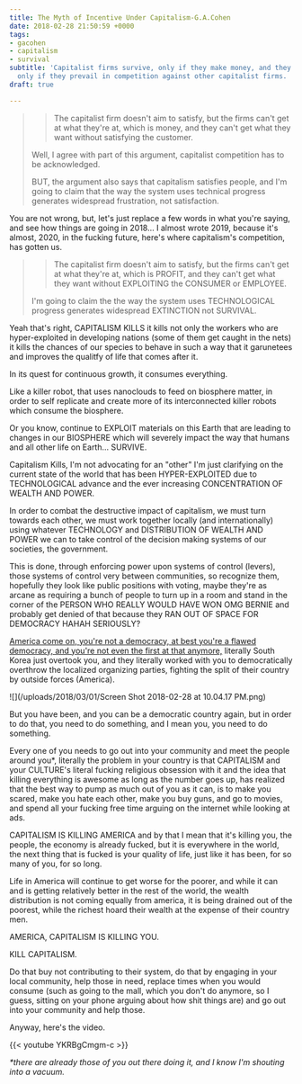 ```yaml
---
title: The Myth of Incentive Under Capitalism-G.A.Cohen
date: 2018-02-28 21:50:59 +0000
tags:
- gacohen
- capitalism
- survival
subtitle: 'Capitalist firms survive, only if they make money, and they make money
  only if they prevail in competition against other capitalist firms. '
draft: true

---
```

> > The capitalist firm doesn't aim to satisfy, but the firms can't get at what they're at, which is money, and they can't get what they want without satisfying the customer.
>
> Well, I agree with part of this argument, capitalist competition has to be acknowledged.
>
> BUT, the argument also says that capitalism satisfies people, and I'm going to claim that the way the system uses technical progress generates widespread frustration, not satisfaction.

You are not wrong, but, let's just replace a few words in what you're saying, and see how things are going in 2018... I almost wrote 2019, because it's almost, 2020, in the fucking future, here's where capitalism's competition, has gotten us.

> > The capitalist firm doesn't aim to satisfy, but the firms can't get at what they're at, which is PROFIT, and they can't get what they want without EXPLOITING the CONSUMER or EMPLOYEE.
>
> I'm going to claim the the way the system uses TECHNOLOGICAL progress generates widespread EXTINCTION not SURVIVAL.

Yeah that's right, CAPITALISM KILLS it kills not only the workers who are hyper-exploited in developing nations (some of them get caught in the nets) it kills the chances of our species to behave in such a way that it garunetees and improves the qualitfy of life that comes after it.

In its quest for continuous growth, it consumes everything.

Like a killer robot, that uses nanoclouds to feed on biosphere matter, in order to self replicate and create more of its interconnected killer robots which consume the biosphere.

Or you know, continue to EXPLOIT materials on this Earth that are leading to changes in our BIOSPHERE which will severely impact the way that humans and all other life on Earth... SURVIVE.

Capitalism Kills, I'm not advocating for an "other" I'm just clarifying on the current state of the world that has been HYPER-EXPLOITED due to TECHNOLOGICAL advance and the ever increasing CONCENTRATION OF WEALTH AND POWER.

In order to combat the destructive impact of capitalism, we must turn towards each other, we must work together locally (and internationally) using whatever TECHNOLOGY and DISTRIBUTION OF WEALTH AND POWER we can to take control of the decision making systems of our societies, the government.

This is done, through enforcing power upon systems of control (levers), those systems of control very between communities, so recognize them, hopefully they look like public positions with voting, maybe they're as arcane as requiring a bunch of people to turn up in a room and stand in the corner of the PERSON WHO REALLY WOULD HAVE WON OMG BERNIE and probably get denied of that because they RAN OUT OF SPACE FOR DEMOCRACY HAHAH SERIOUSLY?

[America come on, you're not a democracy, at best you're a flawed democracy, and you're not even the first at that anymore,](https://en.wikipedia.org/wiki/Democracy_Index#Democracy_Index_by_country_(2017) "America is a Flawed Democracy") literally South Korea just overtook you, and they literally worked with you to democratically overthrow the localized organizing parties, fighting the split of their country by outside forces (America).

![](/uploads/2018/03/01/Screen Shot 2018-02-28 at 10.04.17 PM.png)

But you have been, and you can be a democratic country again, but in order to do that, you need to do something, and I mean you, you need to do something.

Every one of you needs to go out into your community and meet the people around you\*, literally the problem in your country is that CAPITALISM and your CULTURE's literal fucking religious obsession with it and the idea that killing everything is awesome as long as the number goes up, has realized that the best way to pump as much out of you as it can, is to make you scared, make you hate each other, make you buy guns, and go to movies, and spend all your fucking free time arguing on the internet while looking at ads.

CAPITALISM IS KILLING AMERICA and by that I mean that it's killing you, the people, the economy is already fucked, but it is everywhere in the world, the next thing that is fucked is your quality of life, just like it has been, for so many of you, for so long. 

Life in America will continue to get worse for the poorer, and while it can and is getting relatively better in the rest of the world, the wealth distribution is not coming equally from america, it is being drained out of the poorest, while the richest hoard their wealth at the expense of their country men.

AMERICA, CAPITALISM IS KILLING YOU.

KILL CAPITALISM.

Do that buy not contributing to their system, do that by engaging in your local community, help those in need, replace times when you would consume (such as going to the mall, which you don't do anymore, so I guess, sitting on your phone arguing about how shit things are) and go out into your community and help those.

Anyway, here's the video.

{{< youtube YKRBgCmgm-c >}}


_\*there are already those of you out there doing it, and I know I'm shouting into a vacuum._